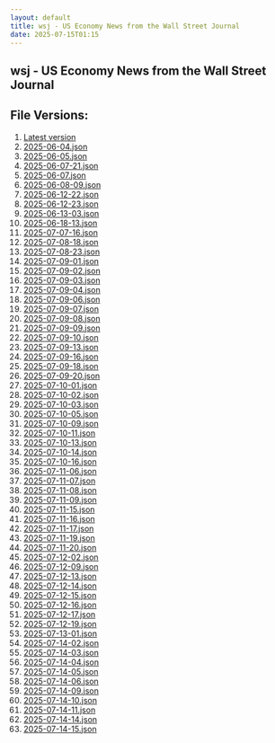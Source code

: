 ```yaml
---
layout: default
title: wsj - US Economy News from the Wall Street Journal
date: 2025-07-15T01:15
---
```


## wsj - US Economy News from the Wall Street Journal

<div id="data-chart"></div>
<div id="data-table"></div>
<script>
document.addEventListener('DOMContentLoaded', function(){
  document.getElementById('data-table').textContent = 'This source isn't supported for tables yet.';
});
</script>

## File Versions:
1. [Latest version](./latest.json)
2. [2025-06-04.json](./2025-06-04.json)
3. [2025-06-05.json](./2025-06-05.json)
4. [2025-06-07-21.json](./2025-06-07-21.json)
5. [2025-06-07.json](./2025-06-07.json)
6. [2025-06-08-09.json](./2025-06-08-09.json)
7. [2025-06-12-22.json](./2025-06-12-22.json)
8. [2025-06-12-23.json](./2025-06-12-23.json)
9. [2025-06-13-03.json](./2025-06-13-03.json)
10. [2025-06-18-13.json](./2025-06-18-13.json)
11. [2025-07-07-16.json](./2025-07-07-16.json)
12. [2025-07-08-18.json](./2025-07-08-18.json)
13. [2025-07-08-23.json](./2025-07-08-23.json)
14. [2025-07-09-01.json](./2025-07-09-01.json)
15. [2025-07-09-02.json](./2025-07-09-02.json)
16. [2025-07-09-03.json](./2025-07-09-03.json)
17. [2025-07-09-04.json](./2025-07-09-04.json)
18. [2025-07-09-06.json](./2025-07-09-06.json)
19. [2025-07-09-07.json](./2025-07-09-07.json)
20. [2025-07-09-08.json](./2025-07-09-08.json)
21. [2025-07-09-09.json](./2025-07-09-09.json)
22. [2025-07-09-10.json](./2025-07-09-10.json)
23. [2025-07-09-13.json](./2025-07-09-13.json)
24. [2025-07-09-16.json](./2025-07-09-16.json)
25. [2025-07-09-18.json](./2025-07-09-18.json)
26. [2025-07-09-20.json](./2025-07-09-20.json)
27. [2025-07-10-01.json](./2025-07-10-01.json)
28. [2025-07-10-02.json](./2025-07-10-02.json)
29. [2025-07-10-03.json](./2025-07-10-03.json)
30. [2025-07-10-05.json](./2025-07-10-05.json)
31. [2025-07-10-09.json](./2025-07-10-09.json)
32. [2025-07-10-11.json](./2025-07-10-11.json)
33. [2025-07-10-13.json](./2025-07-10-13.json)
34. [2025-07-10-14.json](./2025-07-10-14.json)
35. [2025-07-10-16.json](./2025-07-10-16.json)
36. [2025-07-11-06.json](./2025-07-11-06.json)
37. [2025-07-11-07.json](./2025-07-11-07.json)
38. [2025-07-11-08.json](./2025-07-11-08.json)
39. [2025-07-11-09.json](./2025-07-11-09.json)
40. [2025-07-11-15.json](./2025-07-11-15.json)
41. [2025-07-11-16.json](./2025-07-11-16.json)
42. [2025-07-11-17.json](./2025-07-11-17.json)
43. [2025-07-11-19.json](./2025-07-11-19.json)
44. [2025-07-11-20.json](./2025-07-11-20.json)
45. [2025-07-12-02.json](./2025-07-12-02.json)
46. [2025-07-12-09.json](./2025-07-12-09.json)
47. [2025-07-12-13.json](./2025-07-12-13.json)
48. [2025-07-12-14.json](./2025-07-12-14.json)
49. [2025-07-12-15.json](./2025-07-12-15.json)
50. [2025-07-12-16.json](./2025-07-12-16.json)
51. [2025-07-12-17.json](./2025-07-12-17.json)
52. [2025-07-12-19.json](./2025-07-12-19.json)
53. [2025-07-13-01.json](./2025-07-13-01.json)
54. [2025-07-14-02.json](./2025-07-14-02.json)
55. [2025-07-14-03.json](./2025-07-14-03.json)
56. [2025-07-14-04.json](./2025-07-14-04.json)
57. [2025-07-14-05.json](./2025-07-14-05.json)
58. [2025-07-14-06.json](./2025-07-14-06.json)
59. [2025-07-14-09.json](./2025-07-14-09.json)
60. [2025-07-14-10.json](./2025-07-14-10.json)
61. [2025-07-14-11.json](./2025-07-14-11.json)
62. [2025-07-14-14.json](./2025-07-14-14.json)
63. [2025-07-14-15.json](./2025-07-14-15.json)
